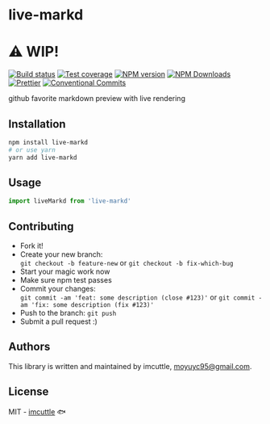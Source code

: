 # live-markd

# ⚠ WIP!

[![Build status](https://img.shields.io/travis/imcuttle/live-markd/master.svg?style=flat-square)](https://travis-ci.org/imcuttle/live-markd)
[![Test coverage](https://img.shields.io/codecov/c/github/imcuttle/live-markd.svg?style=flat-square)](https://codecov.io/github/imcuttle/live-markd?branch=master)
[![NPM version](https://img.shields.io/npm/v/live-markd.svg?style=flat-square)](https://www.npmjs.com/package/live-markd)
[![NPM Downloads](https://img.shields.io/npm/dm/live-markd.svg?style=flat-square&maxAge=43200)](https://www.npmjs.com/package/live-markd)
[![Prettier](https://img.shields.io/badge/code_style-prettier-ff69b4.svg?style=flat-square)](https://prettier.io/)
[![Conventional Commits](https://img.shields.io/badge/Conventional%20Commits-1.0.0-yellow.svg?style=flat-square)](https://conventionalcommits.org)

github favorite markdown preview with live rendering

## Installation

```bash
npm install live-markd
# or use yarn
yarn add live-markd
```

## Usage

```javascript
import liveMarkd from 'live-markd'
```

## Contributing

- Fork it!
- Create your new branch:  
  `git checkout -b feature-new` or `git checkout -b fix-which-bug`
- Start your magic work now
- Make sure npm test passes
- Commit your changes:  
  `git commit -am 'feat: some description (close #123)'` or `git commit -am 'fix: some description (fix #123)'`
- Push to the branch: `git push`
- Submit a pull request :)

## Authors

This library is written and maintained by imcuttle, <a href="mailto:moyuyc95@gmail.com">moyuyc95@gmail.com</a>.

## License

MIT - [imcuttle](https://github.com/imcuttle) 🐟
